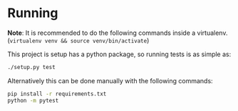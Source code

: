 Running
=======
**Note**: It is recommended to do the following commands inside a virtualenv. (`virtualenv venv && source venv/bin/activate`)

This project is setup has a python package, so running tests is as simple as:

```bash
./setup.py test
```

Alternatively this can be done manually with the following commands:

```bash
pip install -r requirements.txt
python -m pytest
```
